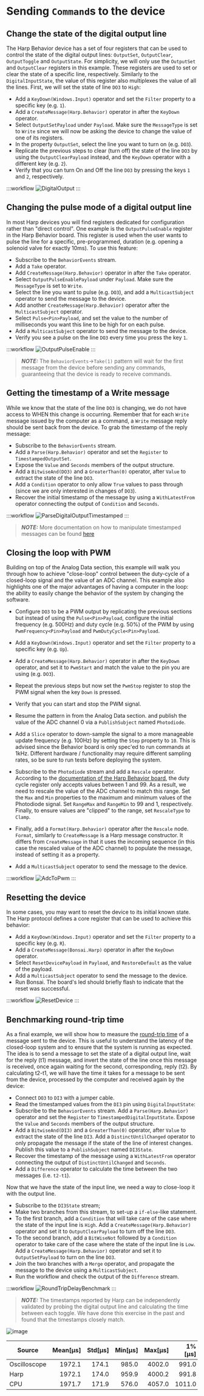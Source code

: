 # Sending `Command`s to the device

## Change the state of the digital output line

The Harp Behavior device has a set of four registers that can be used to control the state of the digital output lines: `OutputSet`, `OutputClear`, `OutputToggle` and `OutputState`. For simplicity, we will only use the `OutputSet` and `OutputClear` registers in this example. These registers are used to set or clear the state of a specific line, respectively. Similarly to the `DigitalInputState`, the value of this register also multiplexes the value of all the lines. First, we will set the state of line `DO3` to `High`:

- Add a `KeyDown(Windows.Input)` operator and set the `Filter` property to a specific key (e.g. `1`).
- Add a `CreateMessage(Harp.Behavior)` operator in after the `KeyDown` operator.
- Select `OutputSetPayload` under `Payload`. Make sure the `MessageType` is set to `Write` since we will now be asking the device to change the value of one of its registers.
- In the property `OutputSet`, select the line you want to turn on (e.g. `DO3`).
- Replicate the previous steps to clear (turn off) the state of the line `DO3` by using the `OutputClearPayload` instead, and the `KeyDown` operator with a different key (e.g. `2`).
- Verify that you can turn On and Off the line `DO3` by pressing the keys `1` and `2`, respectively.

:::workflow
![DigitalOutput](~/workflows/DigitalOutput.bonsai)
:::


## Changing the pulse mode of a digital output line

In most Harp devices you will find registers dedicated for configuration rather than "direct control". One example is the `OutputPulseEnable` register in the Harp Behavior board. This register is used when the user wants to pulse the line for a specific, pre-programmed, duration (e.g. opening a solenoid valve for exactly 10ms). To use this feature:

- Subscribe to the `BehaviorEvents` stream.
- Add a `Take` operator.
- Add `CreateMessage(Harp.Behavior)` operator in after the `Take` operator.
- Select `OutputPulseEnablePayload` under `Payload`. Make sure the `MessageType` is set to `Write`.
- Select the line you want to pulse (e.g. `DO3`), and add a `MulticastSubject` operator to send the message to the device.
- Add another `CreateMessage(Harp.Behavior)` operator after the `MulticastSubject` operator.
- Select `Pulse<Pin>Payload`, and set the value to the number of milliseconds you want this line to be high for on each pulse.
- Add a `MulticastSubject` operator to send the message to the device.
- Verify you see a pulse on the line `DO3` every time you press the key `1`.

:::workflow
![OutputPulseEnable](~/workflows/OutputPulseEnable.bonsai)
:::

> **_NOTE:_** The `BehaviorEvents`->`Take(1)` pattern will wait for the first message from the device before sending any commands, guaranteeing that the device is ready to receive commands.

## Getting the timestamp of a Write message

While we know that the state of the line `DO3` is changing, we do not have access to WHEN this change is occurring. Remember that for each `Write` message issued by the computer as a command, a `Write` message reply should be sent back from the device. To grab the timestamp of the reply message:

- Subscribe to the `BehaviorEvents` stream.
- Add a `Parse(Harp.Behavior)` operator and set the `Register` to `TimestampedOutputSet`.
- Expose the `Value` and `Seconds` members of the output structure.
- Add a `BitwiseAnd(DO3)` and a `GreaterThan(0)` operator, after `Value` to extract the state of the line `DO3`.
- Add a `Condition` operator to only allow `True` values to pass through (since we are only interested in changes of `DO3`).
- Recover the initial timestamp of the message by using a `WithLatestFrom` operator connecting the output of `Condition` and `Seconds`.

:::workflow
![ParseDigitalOutputTimestamped](~/workflows/ParseDigitalOutputTimestamped.bonsai)
:::

> **_NOTE:_** More documentation on how to manipulate timestamped messages can be found [here](https://harp-tech.org/articles/message-manipulation.html)

## Closing the loop with PWM

Building on top of the Analog Data section, this example will walk you through how to achieve "close-loop" control between the duty-cycle of a closed-loop signal and the value of an ADC channel. This example also highlights one of the major advantages of having a computer in the loop: the ability to easily change the behavior of the system by changing the software.

- Configure `DO3` to be a PWM output by replicating the previous sections but instead of using the `Pulse<Pin>Payload`, configure the initial frequency (e.g. 500Hz) and duty cycle (e.g. 50%) of the PWM by using `PwmFrequency<Pin>Payload` and `PwmDutyCycle<Pin>Payload`.
- Add a `KeyDown(Windows.Input)` operator and set the `Filter` property to a specific key (e.g. `Up`).
- Add a `CreateMessage(Harp.Behavior)` operator in after the `KeyDown` operator, and set it to `PwmStart` and match the value to the pin you are using (e.g. `DO3`).
- Repeat the previous steps but now set the `PwmStop` register to stop the PWM signal when the key `Down` is pressed.
- Verify that you can start and stop the PWM signal.

- Resume the pattern in from the Analog Data section. and publish the value of the ADC channel 0 via a `PublishSubject` named `Photodiode`.
- Add a `Slice` operator to down-sample the signal to a more manageable update frequency (e.g. 100Hz) by setting the `Step` property to `10`. This is advised since the Behavior board is only spec'ed to run commands at 1kHz. Different hardware / functionality may require different sampling rates, so be sure to run tests before deploying the system.
- Subscribe to the `Photodiode` stream and add a `Rescale` operator. According to the [documentation of the Harp Behavior board](https://harp-tech.org/api/Harp.Behavior.html#registers), the duty cycle register only accepts values between 1 and 99. As a result, we need to rescale the value of the ADC channel to match this range. Set the `Max` and `Min` properties to the maximum and minimum values of the Photodiode signal. Set `RangeMax` and `RangeMin` to 99 and 1, respectively. Finally, to ensure values are "clipped" to the range, set `RescaleType` to `Clamp`.
- Finally, add a `Format(Harp.Behavior)` operator after the `Rescale` node. `Format`, similarly to `CreateMessage` is a Harp message constructor. It differs from `CreateMessage` in that it uses the incoming sequence (in this case the rescaled value of the ADC channel) to populate the message, instead of setting it as a property.
- Add a `MulticastSubject` operator to send the message to the device.

:::workflow
![AdcToPwm](~/workflows/AdcToPwm.bonsai)
:::

## Resetting the device

In some cases, you may want to reset the device to its initial known state. The Harp protocol defines a core register that can be used to achieve this behavior:

- Add a `KeyDown(Windows.Input)` operator and set the `Filter` property to a specific key (e.g. `R`).
- Add a `CreateMessage(Bonsai.Harp)` operator in after the `KeyDown` operator.
- Select `ResetDevicePayload` in `Payload`, and `RestoreDefault` as the value of the payload.
- Add a `MulticastSubject` operator to send the message to the device.
- Run Bonsai. The board's led should briefly flash to indicate that the reset was successful.

:::workflow
![ResetDevice](~/workflows/ResetDevice.bonsai)
:::

## Benchmarking round-trip time

As a final example, we will show how to measure the [round-trip time](https://en.wikipedia.org/wiki/Round-trip_delay) of a message sent to the device. This is useful to understand the latency of the closed-loop system and to ensure that the system is running as expected. The idea is to send a message to set the state of a digital output line, wait for the reply (t1) message, and invert the state of the line once this message is received, once again waiting for the second, corresponding, reply (t2). By calculating t2-t1, we will have the time it takes for a message to be sent from the device, processed by the computer and received again by the device:

- Connect `DO3` to `DI3` with a jumper cable.
- Read the timestamped values from the `DI3` pin using `DigitalInputState`:
- Subscribe to the `BehaviorEvents` stream. Add a `Parse(Harp.Behavior)` operator and set the `Register` to `TimestampedDigitalInputState`. Expose the `Value` and `Seconds` members of the output structure.
- Add a `BitwiseAnd(DI3)` and a `GreaterThan(0)` operator, after `Value` to extract the state of the line `DI3`. Add a `DistinctUntilChanged` operator to only propagate the message if the state of the line of interest changes. Publish this value to a `PublishSubject` named `DI3State`.
- Recover the timestamp of the message using a `WithLatestFrom` operator connecting the output of `DistinctUntilChanged` and `Seconds`.
- Add a `Difference` operator to calculate the time between the two messages (i.e. `t2-t1`).

Now that we have the state of the input line, we need a way to close-loop it with the output line.

- Subscribe to the `DI3State` stream;
- Make two branches from this stream, to set-up a `if-else`-like statement.
- To the first branch, add a `Condition` that will take care of the case where the state of the input line is `High`. Add a `CreateMessage(Harp.Behavior)` operator and set it to `OutputClearPayload` to turn off the line `DO3`.
- To the second branch, add a `BitWiseNot` followed by a `Condition` operator to take care of the case where the state of the input line is `Low`. Add a `CreateMessage(Harp.Behavior)` operator and set it to `OutputSetPayload` to turn on the line `DO3`.
- Join the two branches with a `Merge` operator, and propagate the message to the device using a `MulticastSubject`.
- Run the workflow and check the output of the `Difference` stream.

:::workflow
![RoundTripDelayBenchmark](~/workflows/RoundTripDelayBenchmark.bonsai)
:::

> **_NOTE:_** The timestamps reported by Harp can be independently validated by probing the digital output line and calculating the time between each toggle. We have done this exercise in the past and found that the timestamps closely match.

![image](~/images/RoundTripDelayBenchmark.png)

|   Source   |Mean[μs]|Std[μs]|Min[μs]|Max[μs]|1%[μs]|99%[μs]|
|------------|-------:|------:|------:|------:|-----:|------:|
|Oscilloscope|  1972.1|  174.1|  985.0| 4002.0| 991.0| 2019.0|
|Harp        |  1972.1|  174.0|  959.9| 4000.2| 991.8| 2016.1|
|CPU         |  1971.7|  171.9|  576.0| 4057.0|1011.0| 2240.0|

